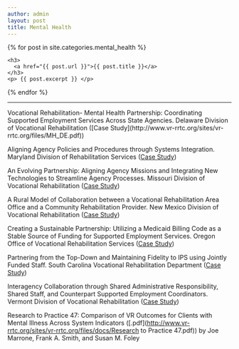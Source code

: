 ```yaml
---
author: admin
layout: post
title: Mental Health
---
```

<div>
{% for post in site.categories.mental_health %}

  
    <h3>
      <a href="{{ post.url }}">{{ post.title }}</a>
    </h3>
    <p> {{ post.excerpt }} </p>

{% endfor %}
</div>
<hr>
Vocational Rehabilitation- Mental Health Partnership: Coordinating Supported Employment Services Across State Agencies. Delaware Division of Vocational Rehabilitation ([Case Study](http://www.vr-rrtc.org/sites/vr-rrtc.org/files/MH_DE.pdf))  

Aligning Agency Policies and Procedures through Systems Integration. Maryland Division of Rehabilitation Services ([Case Study](http://www.vr-rrtc.org/sites/vr-rrtc.org/files/MH_MD.pdf))  

An Evolving Partnership: Aligning Agency Missions and Integrating New Technologies to Streamline Agency Processes. Missouri Division of Vocational Rehabilitation ([Case Study](http://www.vr-rrtc.org/sites/vr-rrtc.org/files/MH_MO.pdf))  

A Rural Model of Collaboration between a Vocational Rehabilitation Area Office and a Community Rehabilitation Provider. New Mexico Division of Vocational Rehabilitation ([Case Study](http://www.vr-rrtc.org/sites/vr-rrtc.org/files/MH_NM.pdf))  

Creating a Sustainable Partnership: Utilizing a Medicaid Billing Code as a Stable Source of Funding for Supported Employment Services. Oregon Office of Vocational Rehabilitation Services ([Case Study](http://www.vr-rrtc.org/sites/vr-rrtc.org/files/MH_OR.pdf))  

Partnering from the Top-Down and Maintaining Fidelity to IPS using Jointly Funded Staff. South Carolina Vocational Rehabilitation Department ([Case Study](http://www.vr-rrtc.org/sites/vr-rrtc.org/files/MH_SC.pdf))  

Interagency Collaboration through Shared Administrative Responsibility, Shared Staff, and Counterpart Supported Employment Coordinators. Vermont Division of Vocational Rehabilitation ([Case Study](http://www.vr-rrtc.org/sites/vr-rrtc.org/files/MH_VT.pdf))  

Research to Practice 47: Comparison of VR Outcomes for Clients with Mental Illness Across System Indicators ([.pdf](http://www.vr-rrtc.org/sites/vr-rrtc.org/files/docs/Research to Practice 47.pdf)) by Joe Marrone, Frank A. Smith, and Susan M. Foley
